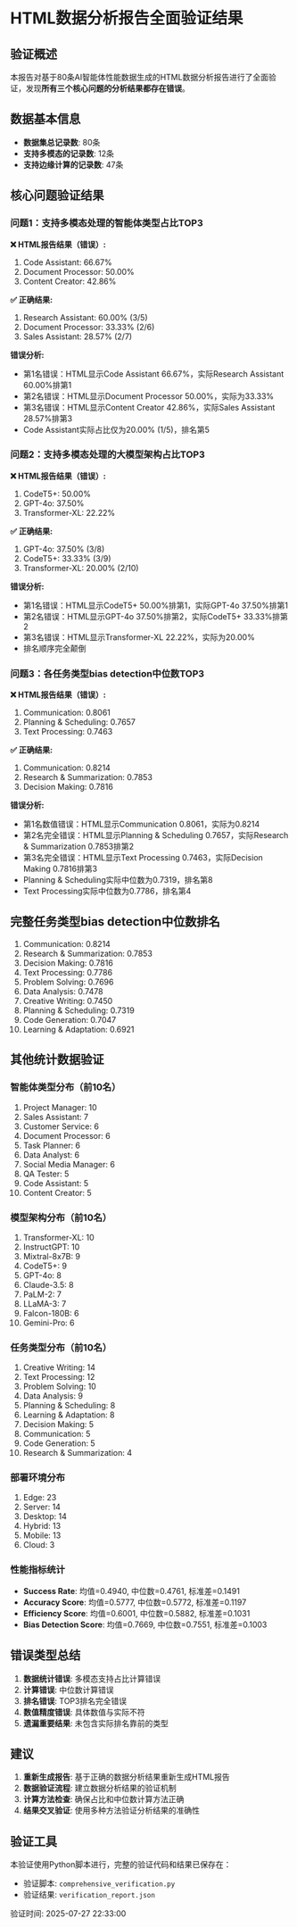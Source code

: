 # HTML数据分析报告全面验证结果

## 验证概述

本报告对基于80条AI智能体性能数据生成的HTML数据分析报告进行了全面验证，发现**所有三个核心问题的分析结果都存在错误**。

## 数据基本信息

- **数据集总记录数**: 80条
- **支持多模态的记录数**: 12条
- **支持边缘计算的记录数**: 47条

## 核心问题验证结果

### 问题1：支持多模态处理的智能体类型占比TOP3

**❌ HTML报告结果（错误）:**
1. Code Assistant: 66.67%
2. Document Processor: 50.00%
3. Content Creator: 42.86%

**✅ 正确结果:**
1. Research Assistant: 60.00% (3/5)
2. Document Processor: 33.33% (2/6)
3. Sales Assistant: 28.57% (2/7)

**错误分析:**
- 第1名错误：HTML显示Code Assistant 66.67%，实际Research Assistant 60.00%排第1
- 第2名错误：HTML显示Document Processor 50.00%，实际为33.33%
- 第3名错误：HTML显示Content Creator 42.86%，实际Sales Assistant 28.57%排第3
- Code Assistant实际占比仅为20.00% (1/5)，排名第5

### 问题2：支持多模态处理的大模型架构占比TOP3

**❌ HTML报告结果（错误）:**
1. CodeT5+: 50.00%
2. GPT-4o: 37.50%
3. Transformer-XL: 22.22%

**✅ 正确结果:**
1. GPT-4o: 37.50% (3/8)
2. CodeT5+: 33.33% (3/9)
3. Transformer-XL: 20.00% (2/10)

**错误分析:**
- 第1名错误：HTML显示CodeT5+ 50.00%排第1，实际GPT-4o 37.50%排第1
- 第2名错误：HTML显示GPT-4o 37.50%排第2，实际CodeT5+ 33.33%排第2
- 第3名错误：HTML显示Transformer-XL 22.22%，实际为20.00%
- 排名顺序完全颠倒

### 问题3：各任务类型bias detection中位数TOP3

**❌ HTML报告结果（错误）:**
1. Communication: 0.8061
2. Planning & Scheduling: 0.7657
3. Text Processing: 0.7463

**✅ 正确结果:**
1. Communication: 0.8214
2. Research & Summarization: 0.7853
3. Decision Making: 0.7816

**错误分析:**
- 第1名数值错误：HTML显示Communication 0.8061，实际为0.8214
- 第2名完全错误：HTML显示Planning & Scheduling 0.7657，实际Research & Summarization 0.7853排第2
- 第3名完全错误：HTML显示Text Processing 0.7463，实际Decision Making 0.7816排第3
- Planning & Scheduling实际中位数为0.7319，排名第8
- Text Processing实际中位数为0.7786，排名第4

## 完整任务类型bias detection中位数排名

1. Communication: 0.8214
2. Research & Summarization: 0.7853
3. Decision Making: 0.7816
4. Text Processing: 0.7786
5. Problem Solving: 0.7696
6. Data Analysis: 0.7478
7. Creative Writing: 0.7450
8. Planning & Scheduling: 0.7319
9. Code Generation: 0.7047
10. Learning & Adaptation: 0.6921

## 其他统计数据验证

### 智能体类型分布（前10名）
1. Project Manager: 10
2. Sales Assistant: 7
3. Customer Service: 6
4. Document Processor: 6
5. Task Planner: 6
6. Data Analyst: 6
7. Social Media Manager: 6
8. QA Tester: 5
9. Code Assistant: 5
10. Content Creator: 5

### 模型架构分布（前10名）
1. Transformer-XL: 10
2. InstructGPT: 10
3. Mixtral-8x7B: 9
4. CodeT5+: 9
5. GPT-4o: 8
6. Claude-3.5: 8
7. PaLM-2: 7
8. LLaMA-3: 7
9. Falcon-180B: 6
10. Gemini-Pro: 6

### 任务类型分布（前10名）
1. Creative Writing: 14
2. Text Processing: 12
3. Problem Solving: 10
4. Data Analysis: 9
5. Planning & Scheduling: 8
6. Learning & Adaptation: 8
7. Decision Making: 5
8. Communication: 5
9. Code Generation: 5
10. Research & Summarization: 4

### 部署环境分布
1. Edge: 23
2. Server: 14
3. Desktop: 14
4. Hybrid: 13
5. Mobile: 13
6. Cloud: 3

### 性能指标统计
- **Success Rate**: 均值=0.4940, 中位数=0.4761, 标准差=0.1491
- **Accuracy Score**: 均值=0.5777, 中位数=0.5772, 标准差=0.1197
- **Efficiency Score**: 均值=0.6001, 中位数=0.5882, 标准差=0.1031
- **Bias Detection Score**: 均值=0.7669, 中位数=0.7551, 标准差=0.1003

## 错误类型总结

1. **数据统计错误**: 多模态支持占比计算错误
2. **计算错误**: 中位数计算错误
3. **排名错误**: TOP3排名完全错误
4. **数值精度错误**: 具体数值与实际不符
5. **遗漏重要结果**: 未包含实际排名靠前的类型

## 建议

1. **重新生成报告**: 基于正确的数据分析结果重新生成HTML报告
2. **数据验证流程**: 建立数据分析结果的验证机制
3. **计算方法检查**: 确保占比和中位数计算方法正确
4. **结果交叉验证**: 使用多种方法验证分析结果的准确性

## 验证工具

本验证使用Python脚本进行，完整的验证代码和结果已保存在：
- 验证脚本: `comprehensive_verification.py`
- 验证结果: `verification_report.json`

验证时间: 2025-07-27 22:33:00
